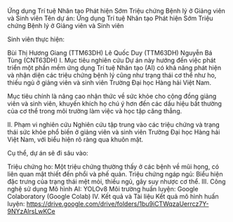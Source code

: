 Ứng dụng Trí tuệ Nhân tạo Phát hiện Sớm Triệu chứng Bệnh lý ở Giảng viên và Sinh viên
Tên dự án: Ứng dụng Trí tuệ Nhân tạo Phát hiện Sớm Triệu chứng Bệnh lý ở Giảng viên và Sinh viên

Sinh viên thực hiện:

Bùi Thị Hương Giang (TTM63DH)
Lê Quốc Duy (TTM63DH)
Nguyễn Bá Tùng (CNT63DH)
I. Mục tiêu nghiên cứu
Dự án này hướng đến việc phát triển một phần mềm ứng dụng Trí tuệ Nhân tạo (AI) có khả năng phát hiện và nhận diện các triệu chứng bệnh lý cũng như trạng thái cơ thể như ho, thiếu ngủ ở giảng viên và sinh viên Trường Đại học Hàng hải Việt Nam.

Mục tiêu chính là nâng cao nhận thức về sức khỏe cho cộng đồng giảng viên và sinh viên, khuyến khích họ chú ý hơn đến các dấu hiệu bất thường của cơ thể trong môi trường làm việc và học tập căng thẳng.

II. Phạm vi nghiên cứu
Nghiên cứu tập trung vào các triệu chứng và trạng thái sức khỏe phổ biến ở giảng viên và sinh viên Trường Đại học Hàng hải Việt Nam, với biểu hiện rõ ràng qua khuôn mặt.

Cụ thể, dự án sẽ đi sâu vào:

Triệu chứng ho: Một triệu chứng thường thấy ở các bệnh về mũi họng, có liên quan mật thiết đến phổi và phế quản.
Triệu chứng ngáp ngủ: Biểu hiện đặc trưng của trạng thái mệt mỏi, thiếu ngủ, gây suy nhược cơ thể.
III. Công nghệ sử dụng
Mô hình AI: YOLOv8
Môi trường huấn luyện: Google Colaboratory (Google Colab)
IV. Kết quả và Tài liệu
Kết quả mô hình huấn luyện: https://drive.google.com/drive/folders/1bu9iCTWqzaUerrcz7Y-9NYzAlrsLwKCe

